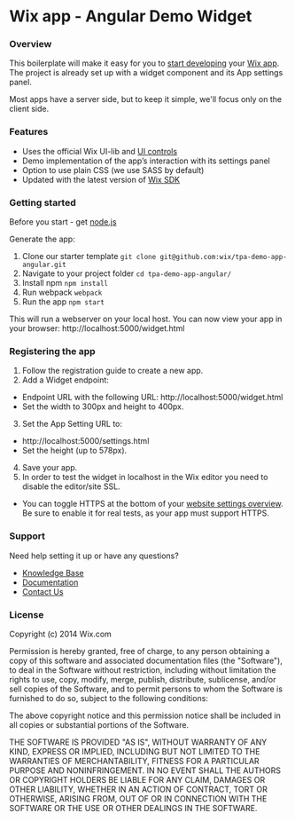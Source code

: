 # Wix app - Angular Demo Widget
### **Overview**

This boilerplate will make it easy for you to [start developing](http://dev.wix.com/) your [Wix app](https://www.wix.com/app-market/main). 
The project is already set up with a widget component and its App settings panel.

Most apps have a server side, but to keep it simple, we'll focus only on the client side.

### **Features**
* Uses the official Wix UI-lib and [UI controls](http://dev.wix.com/docs/ui-lib/ui-controls/)
* Demo implementation of the app’s interaction with its settings panel 
* Option to use plain CSS (we use SASS by default)
* Updated with the latest version of [Wix SDK](http://dev.wix.com/docs/sdk/using-the-sdk/)

### **Getting started**
Before you start - get [node.js](https://nodejs.org/en/)

Generate the app:

1. Clone our starter template
`git clone git@github.com:wix/tpa-demo-app-angular.git`
2. Navigate to your project folder
`cd tpa-demo-app-angular/`
3. Install npm
`npm install`
4. Run webpack
`webpack`
5. Run the app
`npm start`

This will run a webserver on your local host. You can now view your app in your browser: http://localhost:5000/widget.html

### **Registering the app**

1. Follow the registration guide to create a new app.
2. Add a Widget endpoint:
  * Endpoint URL with the following URL: http://localhost:5000/widget.html
  * Set the width to 300px and height to 400px.
3. Set the App Setting URL to: 
  * http://localhost:5000/settings.html
  * Set the height (up to 578px). 
4. Save your app.
5. In order to test the widget in localhost in the Wix editor you need to disable the editor/site SSL.
* You can toggle HTTPS at the bottom of your [website settings overview](https://www.wix.com/my-account/site-selector/?buttonText=Manage%20Settings&title=Select%20a%20Site&autoSelectOnSingleSite=true&actionUrl=https://www.wix.com/dashboard/{{metaSiteId}}/manage-website).
Be sure to enable it for real tests, as your app must support HTTPS.

### **Support**
Need help setting it up or have any questions?

* [Knowledge Base](https://devforum.wix.com/en/)
* [Documentation](https://dev.wix.com/docs/)
* [Contact Us](https://devforum.wix.com/en/contact)

### **License**
Copyright (c) 2014 Wix.com

Permission is hereby granted, free of charge, to any person obtaining a copy
of this software and associated documentation files (the "Software"), to deal
in the Software without restriction, including without limitation the rights
to use, copy, modify, merge, publish, distribute, sublicense, and/or sell
copies of the Software, and to permit persons to whom the Software is
furnished to do so, subject to the following conditions:

The above copyright notice and this permission notice shall be included in all
copies or substantial portions of the Software.

THE SOFTWARE IS PROVIDED "AS IS", WITHOUT WARRANTY OF ANY KIND, EXPRESS OR
IMPLIED, INCLUDING BUT NOT LIMITED TO THE WARRANTIES OF MERCHANTABILITY,
FITNESS FOR A PARTICULAR PURPOSE AND NONINFRINGEMENT. IN NO EVENT SHALL THE
AUTHORS OR COPYRIGHT HOLDERS BE LIABLE FOR ANY CLAIM, DAMAGES OR OTHER
LIABILITY, WHETHER IN AN ACTION OF CONTRACT, TORT OR OTHERWISE, ARISING FROM,
OUT OF OR IN CONNECTION WITH THE SOFTWARE OR THE USE OR OTHER DEALINGS IN THE
SOFTWARE.
